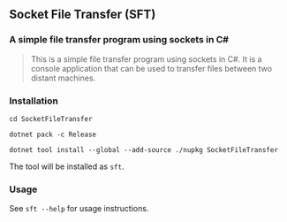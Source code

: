 ## Socket File Transfer (SFT)
### A simple file transfer program using sockets in C#

> This is a simple file transfer program using sockets in C#. It is a console application that can be used to transfer files between two distant machines.

### Installation
`cd SocketFileTransfer`

`dotnet pack -c Release`

`dotnet tool install --global --add-source ./nupkg SocketFileTransfer`

The tool will be installed as `sft`.

### Usage
See `sft --help` for usage instructions.
